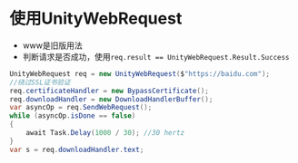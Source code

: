 
# 使用UnityWebRequest
* www是旧版用法
* 判断请求是否成功，使用`req.result == UnityWebRequest.Result.Success`

```cs
UnityWebRequest req = new UnityWebRequest($"https://baidu.com");
//绕过SSL证书验证
req.certificateHandler = new BypassCertificate();
req.downloadHandler = new DownloadHandlerBuffer();
var asyncOp = req.SendWebRequest();
while (asyncOp.isDone == false)
{
    await Task.Delay(1000 / 30); //30 hertz
}
var s = req.downloadHandler.text;
```